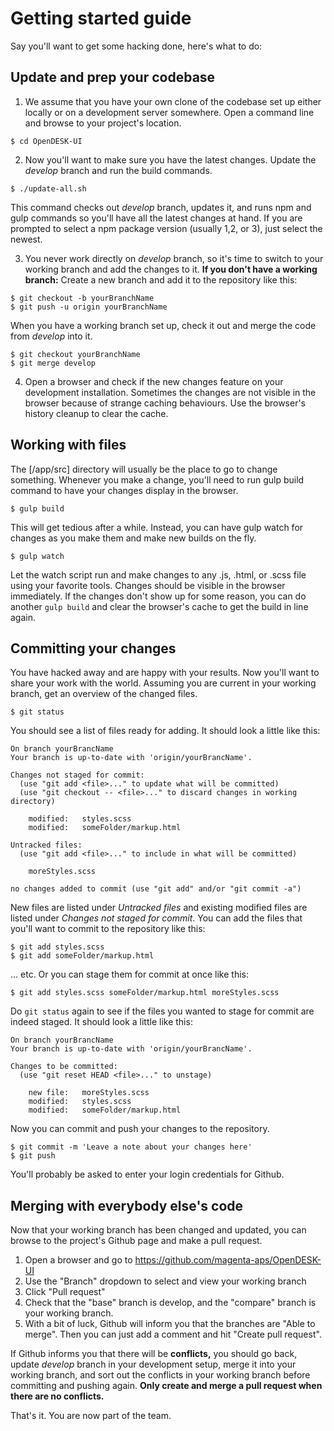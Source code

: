 # Getting started guide

Say you'll want to get some hacking done, here's what to do:

## Update and prep your codebase

1. We assume that you have your own clone of the codebase set up either locally or on a development server somewhere. Open a command line and browse to your project's location.
```
$ cd OpenDESK-UI
```

2. Now you'll want to make sure you have the latest changes. Update the _develop_ branch and run the build commands.
```
$ ./update-all.sh
```
This command checks out _develop_ branch, updates it, and runs npm and gulp commands so you'll have all the latest changes at hand. If you are prompted to select a npm package version (usually 1,2, or 3), just select the newest.

3. You never work directly on _develop_ branch, so it's time to switch to your working branch and add the changes to it. 
**If you don't have a working branch:** Create a new branch and add it to the repository like this:
```
$ git checkout -b yourBranchName
$ git push -u origin yourBranchName
```
When you have a working branch set up, check it out and merge the code from _develop_ into it.
```
$ git checkout yourBranchName
$ git merge develop
```

4. Open a browser and check if the new changes feature on your development installation. Sometimes the changes are not visible in the browser because of strange caching behaviours. Use the browser's history cleanup to clear the cache.


## Working with files

The [/app/src] directory will usually be the place to go to change something. Whenever you make a change, you'll need to run gulp build command to have your changes display in the browser.
```
$ gulp build
```
This will get tedious after a while. Instead, you can have gulp watch for changes as you make them and make new builds on the fly.
```
$ gulp watch
```
Let the watch script run and make changes to any .js, .html, or .scss file using your favorite tools. Changes should be visible in the browser immediately. If the changes don't show up for some reason, you can do another `gulp build` and clear the browser's cache to get the build in line again.


## Committing your changes

You have hacked away and are happy with your results. Now you'll want to share your work with the world.
Assuming you are current in your working branch, get an overview of the changed files.
```
$ git status
```
You should see a list of files ready for adding. It should look a little like this:
```
On branch yourBrancName
Your branch is up-to-date with 'origin/yourBrancName'.

Changes not staged for commit:
  (use "git add <file>..." to update what will be committed)
  (use "git checkout -- <file>..." to discard changes in working directory)

	modified:   styles.scss
	modified:   someFolder/markup.html

Untracked files:
  (use "git add <file>..." to include in what will be committed)

	moreStyles.scss

no changes added to commit (use "git add" and/or "git commit -a")
```
New files are listed under _Untracked files_ and existing modified files are listed under _Changes not staged for commit_.
You can add the files that you'll want to commit to the repository like this:
```
$ git add styles.scss
$ git add someFolder/markup.html
```
... etc. Or you can stage them for commit at once like this:
```
$ git add styles.scss someFolder/markup.html moreStyles.scss
```
Do `git status` again to see if the files you wanted to stage for commit are indeed staged. It should look a little like this:
```
On branch yourBrancName
Your branch is up-to-date with 'origin/yourBrancName'.

Changes to be committed:
  (use "git reset HEAD <file>..." to unstage)

	new file:   moreStyles.scss
	modified:   styles.scss
	modified:   someFolder/markup.html
```
Now you can commit and push your changes to the repository.
```
$ git commit -m 'Leave a note about your changes here'
$ git push
```
You'll probably be asked to enter your login credentials for Github.


## Merging with everybody else's code

Now that your working branch has been changed and updated, you can browse to the project's Github page and make a pull request. 

1. Open a browser and go to https://github.com/magenta-aps/OpenDESK-UI 
2. Use the "Branch" dropdown to select and view your working branch
3. Click "Pull request"
4. Check that the "base" branch is develop, and the "compare" branch is your working branch. 
5. With a bit of luck, Github will inform you that the branches are "Able to merge". Then you can just add a comment and hit "Create pull request". 

If Github informs you that there will be **conflicts,** you should go back, update _develop_ branch in your development setup, merge it into your working branch, and sort out the conflicts in your working branch before committing and pushing again. **Only create and merge a pull request when there are no conflicts.**

That's it. You are now part of the team.


